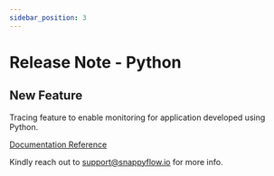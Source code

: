 ```yaml
---
sidebar_position: 3 
---
```

# Release Note - Python

## New Feature

Tracing feature to enable monitoring for application developed using Python.

[Documentation Reference](/docs/Tracing/python/overview)

Kindly reach out to [support@snappyflow.io](mailto:support@snappyflow.io) for more info.

